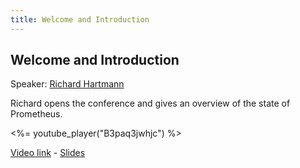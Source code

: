 ```yaml
---
title: Welcome and Introduction
---
```


## Welcome and Introduction

Speaker: [Richard Hartmann](/2018-munich/speakers/richard-hartmann/)

Richard opens the conference and gives an overview of the state of Prometheus.

<%= youtube_player("B3paq3jwhjc") %>

[Video link](https://youtu.be/B3paq3jwhjc) -
[Slides](/2018-munich/slides/welcome-and-introduction.pdf)
